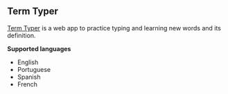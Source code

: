 ## Term Typer

[Term Typer](https://termtyper.com) is a web app to practice typing and learning new words and its definition.

**Supported languages**

*   English
*   Portuguese
*   Spanish
*   French

